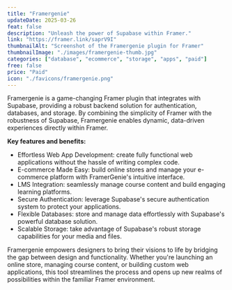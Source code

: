 ```yaml
---
title: "Framergenie"
updateDate: 2025-03-26
feat: false
description: "Unleash the power of Supabase within Framer."
link: "https://framer.link/saprV9I"
thumbnailAlt: "Screenshot of the Framergenie plugin for Framer"
thumbnailImage: "./images/framergenie-thumb.jpg"
categories: ["database", "ecommerce", "storage", "apps", "paid"]
free: false
price: "Paid"
icon: "./favicons/framergenie.png"
---
```


Framergenie is a game-changing Framer plugin that integrates with Supabase, providing a robust backend solution for authentication, databases, and storage. By combining the simplicity of Framer with the robustness of Supabase, Framergenie enables dynamic, data-driven experiences directly within Framer.

<b>Key features and benefits:</b>

- Effortless Web App Development: create fully functional web applications without the hassle of writing complex code.
- E-commerce Made Easy: build online stores and manage your e-commerce platform with FramerGenie's intuitive interface.
- LMS Integration: seamlessly manage course content and build engaging learning platforms.
- Secure Authentication: leverage Supabase's secure authentication system to protect your applications.
- Flexible Databases: store and manage data effortlessly with Supabase's powerful database solution.
- Scalable Storage: take advantage of Supabase's robust storage capabilities for your media and files.

Framergenie empowers designers to bring their visions to life by bridging the gap between design and functionality. Whether you're launching an online store, managing course content, or building custom web applications, this tool streamlines the process and opens up new realms of possibilities within the familiar Framer environment.